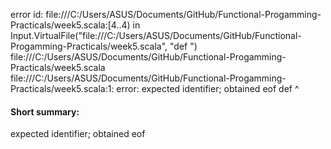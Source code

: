 error id: file:///C:/Users/ASUS/Documents/GitHub/Functional-Progamming-Practicals/week5.scala:[4..4) in Input.VirtualFile("file:///C:/Users/ASUS/Documents/GitHub/Functional-Progamming-Practicals/week5.scala", "def ")
file:///C:/Users/ASUS/Documents/GitHub/Functional-Progamming-Practicals/week5.scala
file:///C:/Users/ASUS/Documents/GitHub/Functional-Progamming-Practicals/week5.scala:1: error: expected identifier; obtained eof
def 
    ^
#### Short summary: 

expected identifier; obtained eof